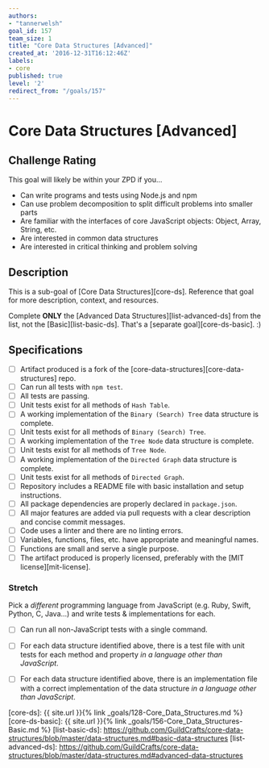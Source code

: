 ```yaml
---
authors:
- "tannerwelsh"
goal_id: 157
team_size: 1
title: "Core Data Structures [Advanced]"
created_at: '2016-12-31T16:12:46Z'
labels:
- core
published: true
level: '2'
redirect_from: "/goals/157"
---
```


# Core Data Structures [Advanced]

## Challenge Rating

This goal will likely be within your ZPD if you...

- Can write programs and tests using Node.js and npm
- Can use problem decomposition to split difficult problems into smaller parts
- Are familiar with the interfaces of core JavaScript objects: Object, Array, String, etc.
- Are interested in common data structures
- Are interested in critical thinking and problem solving

## Description

This is a sub-goal of [Core Data Structures][core-ds]. Reference that goal for more description, context, and resources.

Complete **ONLY** the [Advanced Data Structures][list-advanced-ds] from the list, not the [Basic][list-basic-ds]. That's a [separate goal][core-ds-basic]. :)

## Specifications

- [ ] Artifact produced is a fork of the [core-data-structures][core-data-structures] repo.
- [ ] Can run all tests with `npm test`.
- [ ] All tests are passing.
- [ ] Unit tests exist for all methods of `Hash Table`.
- [ ] A working implementation of the `Binary (Search) Tree` data structure is complete.
- [ ] Unit tests exist for all methods of `Binary (Search) Tree`.
- [ ] A working implementation of the `Tree Node` data structure is complete.
- [ ] Unit tests exist for all methods of `Tree Node`.
- [ ] A working implementation of the `Directed Graph` data structure is complete.
- [ ] Unit tests exist for all methods of `Directed Graph`.
- [ ] Repository includes a README file with basic installation and setup instructions.
- [ ] All package dependencies are properly declared in `package.json`.
- [ ] All major features are added via pull requests with a clear description and concise commit messages.
- [ ] Code uses a linter and there are no linting errors.
- [ ] Variables, functions, files, etc. have appropriate and meaningful names.
- [ ] Functions are small and serve a single purpose.
- [ ] The artifact produced is properly licensed, preferably with the [MIT license][mit-license].

### Stretch

Pick a _different_ programming language from JavaScript (e.g. Ruby, Swift, Python, C, Java...) and write tests & implementations for each.

- [ ] Can run all non-JavaScript tests with a single command.
- [ ] For each data structure identified above, there is a test file with unit tests for each method and property _in a language other than JavaScript_.
- [ ] For each data structure identified above, there is an implementation file with a correct implementation of the data structure _in a language other than JavaScript_.



[core-ds]: {{ site.url }}{% link _goals/128-Core_Data_Structures.md %}
[core-ds-basic]: {{ site.url }}{% link _goals/156-Core_Data_Structures-Basic.md %}
[list-basic-ds]: https://github.com/GuildCrafts/core-data-structures/blob/master/data-structures.md#basic-data-structures
[list-advanced-ds]: https://github.com/GuildCrafts/core-data-structures/blob/master/data-structures.md#advanced-data-structures
